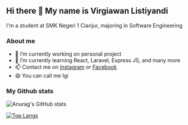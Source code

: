 ## Hi there 👋 My name is Virgiawan Listiyandi

I'm a student at SMK Negeri 1 Cianjur, majoring in Software Engineering

### About me

- 🔭 I’m currently working on personal project
- 🌱 I’m currently learning React, Laravel, Express JS, and many more
- 📫 Contact me on <a href="https://www.instagram.com/virgiawanly">Instagram</a> or <a href="https://www.facebook.com/virgiawanly">Facebook</a>
- 😄 You can call me Igi

### My Github stats

![Anurag's GitHub stats](https://github-readme-stats.vercel.app/api?username=virgiawanly&show_icons=true)

[![Top Langs](https://github-readme-stats.vercel.app/api/top-langs/?username=virgiawanly)](https://github.com/virgiawanly)
